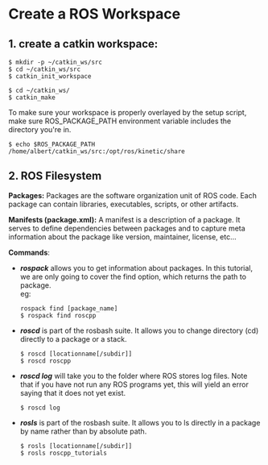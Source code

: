 # Create a ROS Workspace
## 1. create a catkin workspace: 
```
$ mkdir -p ~/catkin_ws/src
$ cd ~/catkin_ws/src
$ catkin_init_workspace
```
```
$ cd ~/catkin_ws/
$ catkin_make
```
To make sure your workspace is properly overlayed by the setup script, make sure ROS_PACKAGE_PATH environment variable includes the directory you're in. 
```
$ echo $ROS_PACKAGE_PATH
/home/albert/catkin_ws/src:/opt/ros/kinetic/share
```

## 2. ROS Filesystem
**Packages:** Packages are the software organization unit of ROS code. Each package can contain libraries, executables, scripts, or other artifacts.

**Manifests (package.xml):** A manifest is a description of a package. It serves to define dependencies between packages and to capture meta information about the package like version, maintainer, license, etc...

**Commands**:

- ***rospack*** allows you to get information about packages. In this tutorial, we are only going to cover the find option, which returns the path to package.  
    eg:
     ```
    rospack find [package_name]
    $ rospack find roscpp
    ```
- ***roscd*** is part of the rosbash suite. It allows you to change directory (cd) directly to a package or a stack.        
    ```
    $ roscd [locationname[/subdir]]
    $ roscd roscpp
    ```
- ***roscd log*** will take you to the folder where ROS stores log files. Note that if you have not run any ROS programs yet, this will yield an error saying that it does not yet exist.
    ```
    $ roscd log
    ```      
- ***rosls*** is part of the rosbash suite. It allows you to ls directly in a package by name rather than by absolute path.     
    ```
    $ rosls [locationname[/subdir]]
    $ rosls roscpp_tutorials
    ```



